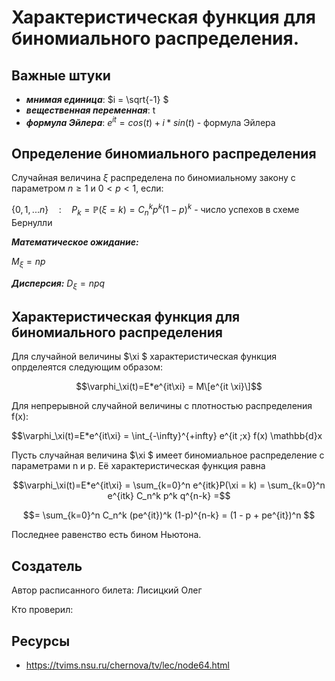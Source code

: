 # Характеристическая функция для биномиального распределения.

## Важные штуки

- ***мнимая единица***:  $i = \sqrt{-1} $
- ***вещественная переменная***:  t 
- ***формула Эйлера***:  $e^{it} = cos(t) + i*sin(t)$ - формула Эйлера

## Определение биномиального распределения
Случайная величина $\xi$ распределена по биномиальному закону с параметром $n \geq 1$ и $0 < p < 1$, если:

$\{0, 1, ... n\}\quad : \quad P_k = \mathbb P(\xi = k) = C_n^kp^k(1-p)^k$ - число успехов в схеме Бернулли

***Математическое ожидание:***

$M_\xi=np$

***Дисперсия:***
$D_\xi=npq$

## Характеристическая функция для биномиального распределения
Для случайной величины  $\xi $ характеристическая функция опрделеятся следующим образом:
 
$$\varphi_\xi(t)=E*e^{it\xi} = M\[e^{it \xi}\]$$

Для непрерывной случайной величины с плотностью распределения f(x):

$$\varphi_\xi(t)=E*e^{it\xi} = \int_{-\infty}^{+infty} e^{it \;x} f(x) \mathbb{d}x

Пусть случайная величина  $\xi $ имеет биномиальное распределение с параметрами n и p. Её характеристическая функция равна

$$\varphi_\xi(t)=E*e^{it\xi} = \sum_{k=0}^n e^{itk}P(\xi = k) = \sum_{k=0}^n e^{itk} C_n^k p^k q^{n-k} =$$

$$= \sum_{k=0}^n C_n^k (pe^{it})^k (1-p)^{n-k} = (1 - p + pe^{it})^n $$

Последнее равенство есть бином Ньютона.

## Создатель

Автор расписанного билета: Лисицкий Олег

Кто проверил:


## Ресурсы 
- https://tvims.nsu.ru/chernova/tv/lec/node64.html

